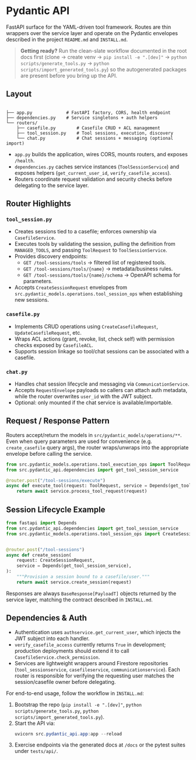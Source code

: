 # Pydantic API

FastAPI surface for the YAML-driven tool framework. Routes are thin wrappers over the service layer and operate on the Pydantic envelopes described in the project `README.md` and `INSTALL.md`.

> **Getting ready?** Run the clean-slate workflow documented in the root docs first (clone → create venv → `pip install -e ".[dev]"` → `python scripts/generate_tools.py` → `python scripts/import_generated_tools.py`) so the autogenerated packages are present before you bring up the API.

## Layout

```

├── app.py             # FastAPI factory, CORS, health endpoint
├── dependencies.py    # Service singletons + auth helpers
└── routers/
    ├── casefile.py        # Casefile CRUD + ACL management
    ├── tool_session.py    # Tool sessions, execution, discovery
    └── chat.py            # Chat sessions + messaging (optional import)
```

- `app.py` builds the application, wires CORS, mounts routers, and exposes `/health`.
- `dependencies.py` caches service instances (`ToolSessionService`) and exposes helpers (`get_current_user_id`, `verify_casefile_access`).
- Routers coordinate request validation and security checks before delegating to the service layer.

## Router Highlights

### `tool_session.py`
- Creates sessions tied to a casefile; enforces ownership via `CasefileService`.
- Executes tools by validating the session, pulling the definition from `MANAGED_TOOLS`, and passing `ToolRequest` to `ToolSessionService`.
- Provides discovery endpoints:
  - `GET /tool-sessions/tools` → filtered list of registered tools.
  - `GET /tool-sessions/tools/{name}` → metadata/business rules.
  - `GET /tool-sessions/tools/{name}/schema` → OpenAPI schema for parameters.
- Accepts `CreateSessionRequest` envelopes from `src.pydantic_models.operations.tool_session_ops` when establishing new sessions.

### `casefile.py`
- Implements CRUD operations using `CreateCasefileRequest`, `UpdateCasefileRequest`, etc.
- Wraps ACL actions (grant, revoke, list, check self) with permission checks exposed by `CasefileACL`.
- Supports session linkage so tool/chat sessions can be associated with a casefile.

### `chat.py`
- Handles chat session lifecycle and messaging via `CommunicationService`.
- Accepts `RequestEnvelope` payloads so callers can attach auth metadata, while the router overwrites `user_id` with the JWT subject.
- Optional: only mounted if the chat service is available/importable.

## Request / Response Pattern

Routers accept/return the models in `src/pydantic_models/operations/**`. Even when query parameters are used for convenience (e.g. `create_casefile` query args), the router wraps/unwraps into the appropriate envelope before calling the service.

```python
from src.pydantic_models.operations.tool_execution_ops import ToolRequest
from src.pydantic_api.dependencies import get_tool_session_service

@router.post("/tool-sessions/execute")
async def execute_tool(request: ToolRequest, service = Depends(get_tool_session_service)):
    return await service.process_tool_request(request)
```

## Session Lifecycle Example

```python
from fastapi import Depends
from src.pydantic_api.dependencies import get_tool_session_service
from src.pydantic_models.operations.tool_session_ops import CreateSessionRequest


@router.post("/tool-sessions")
async def create_session(
    request: CreateSessionRequest,
    service = Depends(get_tool_session_service),
):
    """Provision a session bound to a casefile/user."""
    return await service.create_session(request)
```

Responses are always `BaseResponse[PayloadT]` objects returned by the service layer, matching the contract described in `INSTALL.md`.

## Dependencies & Auth

- Authentication uses `authservice.get_current_user`, which injects the JWT subject into each handler.
- `verify_casefile_access` currently returns `True` in development; production deployments should extend it to call `CasefileService.check_permission`.
- Services are lightweight wrappers around Firestore repositories (`tool_sessionservice`, `casefileservice`, `communicationservice`). Each router is responsible for verifying the requesting user matches the session/casefile owner before delegating.

For end-to-end usage, follow the workflow in `INSTALL.md`:
1. Bootstrap the repo (`pip install -e ".[dev]"`, `python scripts/generate_tools.py`, `python scripts/import_generated_tools.py`).
2. Start the API via:
    ```powershell
    uvicorn src.pydantic_api.app:app --reload
    ```
3. Exercise endpoints via the generated docs at `/docs` or the pytest suites under `tests/api/`.
